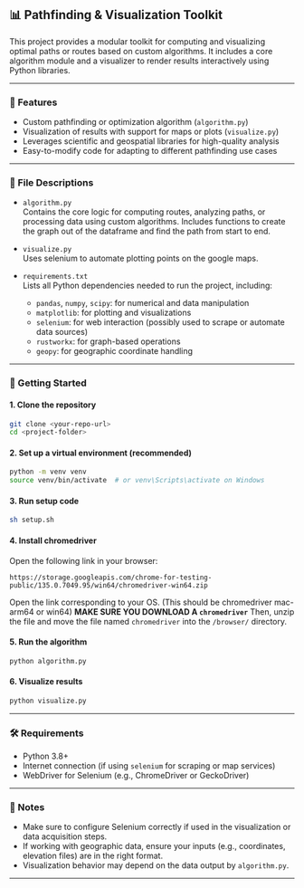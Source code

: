 ## 📊 Pathfinding & Visualization Toolkit

This project provides a modular toolkit for computing and visualizing optimal paths or routes based on custom algorithms. It includes a core algorithm module and a visualizer to render results interactively using Python libraries.

---

### 🧠 Features

- Custom pathfinding or optimization algorithm (`algorithm.py`)
- Visualization of results with support for maps or plots (`visualize.py`)
- Leverages scientific and geospatial libraries for high-quality analysis
- Easy-to-modify code for adapting to different pathfinding use cases

---

### 📁 File Descriptions

- `algorithm.py`  
  Contains the core logic for computing routes, analyzing paths, or processing data using custom algorithms. Includes functions to create the graph out of the dataframe and find the path from start to end.

- `visualize.py`  
  Uses selenium to automate plotting points on the google maps.

- `requirements.txt`  
  Lists all Python dependencies needed to run the project, including:
  - `pandas`, `numpy`, `scipy`: for numerical and data manipulation
  - `matplotlib`: for plotting and visualizations
  - `selenium`: for web interaction (possibly used to scrape or automate data sources)
  - `rustworkx`: for graph-based operations
  - `geopy`: for geographic coordinate handling

---

### 🚀 Getting Started

#### 1. Clone the repository
```bash
git clone <your-repo-url>
cd <project-folder>
```

#### 2. Set up a virtual environment (recommended)
```bash
python -m venv venv
source venv/bin/activate  # or venv\Scripts\activate on Windows
```

#### 3. Run setup code
```bash
sh setup.sh
```

#### 4. Install chromedriver
Open the following link in your browser:
```
https://storage.googleapis.com/chrome-for-testing-public/135.0.7049.95/win64/chromedriver-win64.zip
```
Open the link corresponding to your OS. (This should be chromedriver mac-arm64 or win64)
**MAKE SURE YOU DOWNLOAD A `chromedriver`**
Then, unzip the file and move the file named `chromedriver` into the `/browser/` directory.

#### 5. Run the algorithm
```bash
python algorithm.py
```

#### 6. Visualize results
```bash
python visualize.py
```

---

### 🛠 Requirements

- Python 3.8+
- Internet connection (if using `selenium` for scraping or map services)
- WebDriver for Selenium (e.g., ChromeDriver or GeckoDriver)

---

### 📌 Notes

- Make sure to configure Selenium correctly if used in the visualization or data acquisition steps.
- If working with geographic data, ensure your inputs (e.g., coordinates, elevation files) are in the right format.
- Visualization behavior may depend on the data output by `algorithm.py`.

---
